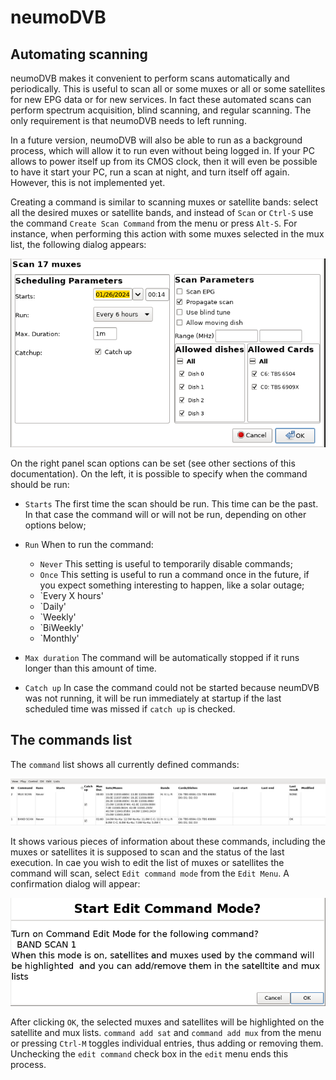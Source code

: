 # neumoDVB #

## Automating scanning ##

neumoDVB makes it convenient to perform scans automatically and periodically. This is useful to scan all or some
muxes or all or some satellites for new EPG data or for new services. In fact these automated scans can perform
spectrum acquisition, blind scanning, and regular scanning. The only requirement is that neumoDVB needs to
left running.

In a future version, neumoDVB will also be able to run as a background process, which will allow
it to run even without being logged in. If your PC allows to power itself up from its CMOS clock, then it will
even be possible to have it start your PC, run a scan at night, and turn itself off again. However, this is
not implemented yet.

Creating a command is similar to scanning muxes or satellite bands: select all the desired muxes or satellite bands,
and instead of `Scan` or `Ctrl-S` use the command `Create Scan Command` from the menu or press `Alt-S`. For instance,
when performing this action with some muxes selected in the mux list, the following dialog appears:

![screenshot](images/mux_command_dialog.png)

On the right panel scan options can be set (see other sections of this documentation).
On the left, it is possible to specify when the command should be run:

* `Starts` The first time the scan should be run. This time can be the past. In that case the command
  will or will not be run, depending on other options below;
* `Run` When to run the command:
  * `Never` This setting is useful to temporarily disable commands;
  * `Once` This setting is useful to run a command once in the future, if you expect something interesting
    to happen, like a solar outage;
  * `Every X hours'
  * `Daily'
  * `Weekly'
  * `BiWeekly'
  * `Monthly'

* `Max duration` The command will be automatically stopped if it runs longer than this amount of time.
* `Catch up` In case the command could not be started because neumDVB was not running, it will be run
  immediately at startup if the last scheduled time was missed if `catch up` is checked.

## The commands list ##

The `command` list shows all currently defined commands:

![screenshot](images/command_list.png)

It shows various pieces of information about these commands, including the muxes or satellites it
is supposed to scan and the status of the last execution. In cae you wish to edit the list
of muxes or satellites the command will scan, select `Edit command mode` from the `Edit Menu`.
A confirmation dialog will appear:

![screenshot](images/edit_command_dialog.png)

After clicking `OK`, the selected muxes and satellites will be highlighted on the satellite and
mux lists.  `command add sat` and `command add mux` from the menu or pressing `Ctrl-M` toggles individual
entries, thus adding or removing them. Unchecking the `edit command` check box in the `edit` menu ends this
process.
